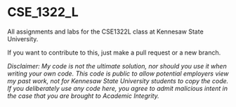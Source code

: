 # CSE_1322_L
All assignments and labs for the CSE1322L class at Kennesaw State University.

If you want to contribute to this, just make a pull request or a new branch.

*Disclaimer: My code is not the ultimate solution, nor should you use it when writing your own code.*
*This code is public to allow potential employers view my past work, not for Kennesaw State University students to copy the code.*
*If you deliberately use any code here, you agree to admit malicious intent in the case that you are brought to Academic Integrity.*